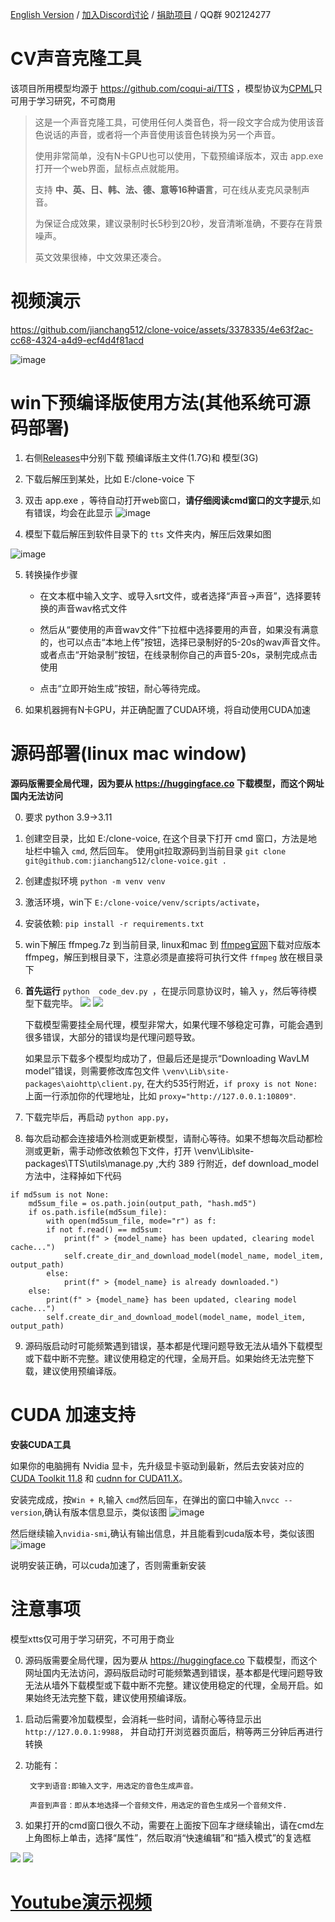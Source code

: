 [English Version](./README_EN.md)  / [加入Discord讨论](https://discord.gg/TMCM2PfHzQ) / [捐助项目](https://github.com/jianchang512/clone-voice/issues/10) / QQ群 902124277
# CV声音克隆工具

该项目所用模型均源于 https://github.com/coqui-ai/TTS  ，模型协议为[CPML](https://coqui.ai/cpml/)只可用于学习研究，不可商用


> 
> 这是一个声音克隆工具，可使用任何人类音色，将一段文字合成为使用该音色说话的声音，或者将一个声音使用该音色转换为另一个声音。
> 
> 使用非常简单，没有N卡GPU也可以使用，下载预编译版本，双击 app.exe 打开一个web界面，鼠标点点就能用。
> 
> 支持 **中、英、日、韩、法、德、意等16种语言**，可在线从麦克风录制声音。
> 
> 为保证合成效果，建议录制时长5秒到20秒，发音清晰准确，不要存在背景噪声。
> 
> 英文效果很棒，中文效果还凑合。
> 


# 视频演示


https://github.com/jianchang512/clone-voice/assets/3378335/4e63f2ac-cc68-4324-a4d9-ecf4d4f81acd



![image](https://github.com/jianchang512/clone-voice/assets/3378335/5401a3f8-1623-452b-b0b3-cb2efe87e3d1)




# win下预编译版使用方法(其他系统可源码部署)

1. 右侧[Releases](https://github.com/jianchang512/clone-voice/releases)中分别下载 预编译版主文件(1.7G)和  模型(3G)

2. 下载后解压到某处，比如 E:/clone-voice 下

3. 双击 app.exe ，等待自动打开web窗口，**请仔细阅读cmd窗口的文字提示**,如有错误，均会在此显示
![image](https://github.com/jianchang512/clone-voice/assets/3378335/ad9bdaaa-f2a9-4133-9087-a272db662455)



4. 模型下载后解压到软件目录下的 `tts` 文件夹内，解压后效果如图 

![image](https://github.com/jianchang512/clone-voice/assets/3378335/4b5a60eb-124d-404b-a748-c0a527482e90)

5. 转换操作步骤
	
	- 在文本框中输入文字、或导入srt文件，或者选择“声音->声音”，选择要转换的声音wav格式文件
	
	- 然后从“要使用的声音wav文件”下拉框中选择要用的声音，如果没有满意的，也可以点击“本地上传”按钮，选择已录制好的5-20s的wav声音文件。或者点击“开始录制”按钮，在线录制你自己的声音5-20s，录制完成点击使用
	
	- 点击“立即开始生成”按钮，耐心等待完成。

6. 如果机器拥有N卡GPU，并正确配置了CUDA环境，将自动使用CUDA加速


# 源码部署(linux mac window)

**源码版需要全局代理，因为要从 https://huggingface.co 下载模型，而这个网址国内无法访问**

0. 要求 python 3.9->3.11
1. 创建空目录，比如 E:/clone-voice, 在这个目录下打开 cmd 窗口，方法是地址栏中输入 `cmd`, 然后回车。
使用git拉取源码到当前目录 ` git clone git@github.com:jianchang512/clone-voice.git . `
2. 创建虚拟环境 `python -m venv venv`
3. 激活环境，win下 `E:/clone-voice/venv/scripts/activate`，
4. 安装依赖: `pip install -r requirements.txt`
5. win下解压 ffmpeg.7z 到当前目录, linux和mac 到 [ffmpeg官网](https://ffmpeg.org/download.html)下载对应版本ffmpeg，解压到根目录下，注意必须是直接将可执行文件 `ffmpeg` 放在根目录下
6. **首先运行**  `python  code_dev.py `，在提示同意协议时，输入 `y`，然后等待模型下载完毕。
   ![](./images/code_dev01.png)
   ![](./images/code_dev02.png)
   
	下载模型需要挂全局代理，模型非常大，如果代理不够稳定可靠，可能会遇到很多错误，大部分的错误均是代理问题导致。
	
	如果显示下载多个模型均成功了，但最后还是提示“Downloading WavLM model”错误，则需要修改库包文件 `\venv\Lib\site-packages\aiohttp\client.py`, 在大约535行附近，`if proxy is not None:` 上面一行添加你的代理地址，比如 `proxy="http://127.0.0.1:10809"`.

8. 下载完毕后，再启动 `python app.py`，

9. 每次启动都会连接墙外检测或更新模型，请耐心等待。如果不想每次启动都检测或更新，需手动修改依赖包下文件，打开 \venv\Lib\site-packages\TTS\utils\manage.py ,大约 389 行附近，def download_model 方法中，注释掉如下代码

```
if md5sum is not None:
	md5sum_file = os.path.join(output_path, "hash.md5")
	if os.path.isfile(md5sum_file):
	    with open(md5sum_file, mode="r") as f:
		if not f.read() == md5sum:
		    print(f" > {model_name} has been updated, clearing model cache...")
		    self.create_dir_and_download_model(model_name, model_item, output_path)
		else:
		    print(f" > {model_name} is already downloaded.")
	else:
	    print(f" > {model_name} has been updated, clearing model cache...")
	    self.create_dir_and_download_model(model_name, model_item, output_path)
```

9. 源码版启动时可能频繁遇到错误，基本都是代理问题导致无法从墙外下载模型或下载中断不完整。建议使用稳定的代理，全局开启。如果始终无法完整下载，建议使用预编译版。


# CUDA 加速支持

**安装CUDA工具**

如果你的电脑拥有 Nvidia 显卡，先升级显卡驱动到最新，然后去安装对应的 
   [CUDA Toolkit 11.8](https://developer.nvidia.com/cuda-downloads)  和  [cudnn for CUDA11.X](https://developer.nvidia.com/rdp/cudnn-archive)。
   
   安装完成成，按`Win + R`,输入 `cmd`然后回车，在弹出的窗口中输入`nvcc --version`,确认有版本信息显示，类似该图
   ![image](https://github.com/jianchang512/pyvideotrans/assets/3378335/e68de07f-4bb1-4fc9-bccd-8f841825915a)

   然后继续输入`nvidia-smi`,确认有输出信息，并且能看到cuda版本号，类似该图
   ![image](https://github.com/jianchang512/pyvideotrans/assets/3378335/71f1d7d3-07f9-4579-b310-39284734006b)

   说明安装正确，可以cuda加速了，否则需重新安装



# 注意事项

模型xtts仅可用于学习研究，不可用于商业

0. 源码版需要全局代理，因为要从 https://huggingface.co 下载模型，而这个网址国内无法访问，源码版启动时可能频繁遇到错误，基本都是代理问题导致无法从墙外下载模型或下载中断不完整。建议使用稳定的代理，全局开启。如果始终无法完整下载，建议使用预编译版。

1. 启动后需要冷加载模型，会消耗一些时间，请耐心等待显示出`http://127.0.0.1:9988`， 并自动打开浏览器页面后，稍等两三分钟后再进行转换

2. 功能有：

		文字到语音:即输入文字，用选定的音色生成声音。
		
		声音到声音：即从本地选择一个音频文件，用选定的音色生成另一个音频文件.
		
3. 如果打开的cmd窗口很久不动，需要在上面按下回车才继续输出，请在cmd左上角图标上单击，选择“属性”，然后取消“快速编辑”和“插入模式”的复选框

![](./images/3.png)
![](./images/4.png)



# [Youtube演示视频](https://youtu.be/CC227GXOJLk)
